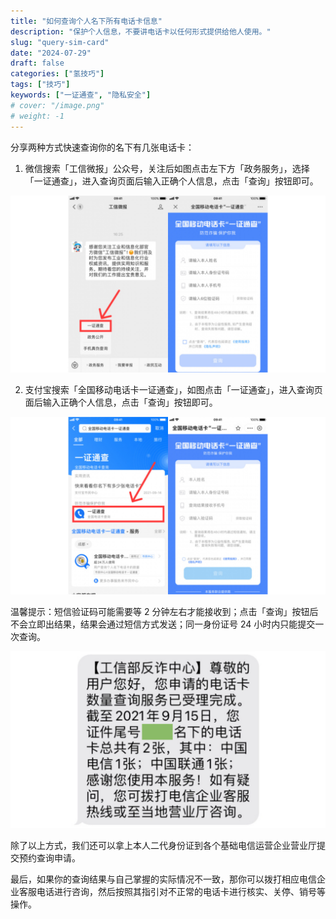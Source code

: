 ```yaml
---
title: "如何查询个人名下所有电话卡信息"
description: "保护个人信息，不要讲电话卡以任何形式提供给他人使用。"
slug: "query-sim-card"
date: "2024-07-29"
draft: false
categories: ["氢技巧"]
tags: ["技巧"]
keywords: ["一证通查", "隐私安全"]
# cover: "/image.png"
# weight: -1
---
```


分享两种方式快速查询你的名下有几张电话卡：

1. 微信搜索「工信微报」公众号，关注后如图点击左下方「政务服务」，选择「一证通查」，进入查询页面后输入正确个人信息，点击「查询」按钮即可。

![微信](image.png)

2. 支付宝搜索「全国移动电话卡一证通查」，如图点击「一证通查」，进入查询页面后输入正确个人信息，点击「查询」按钮即可。

![支付宝](image-1.png)

温馨提示：短信验证码可能需要等 2 分钟左右才能接收到；点击「查询」按钮后不会立即出结果，结果会通过短信方式发送；同一身份证号 24 小时内只能提交一次查询。

![查询结果](image-2.png)

除了以上方式，我们还可以拿上本人二代身份证到各个基础电信运营企业营业厅提交预约查询申请。

最后，如果你的查询结果与自己掌握的实际情况不一致，那你可以拨打相应电信企业客服电话进行咨询，然后按照其指引对不正常的电话卡进行核实、关停、销号等操作。
